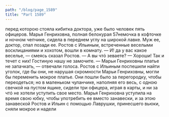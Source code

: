 ```yaml
---
path: "/blog/page_1589"
title: "Part 1589"
---
```


перед которою стояла кибитка доктора, уже было человек пять офицеров. Марья Генриховна, полная белокурая 57немочка в кофточке и ночном чепчике, сидела в переднем углу на широкой лавке. Муж ее, доктор, спал позади ее. Ростов с Ильиным, встреченные веселыми восклицаниями и хохотом, вошли в комнату.
— И! да у вас какое веселье, — смеясь сказал Ростов.
— А вы чтό зеваете?
— Хороши! Так и течет с них! Гостиную нашу не замочите.
— Марьи Генриховны платье не запачкать, — отвечали голоса.
Ростов с Ильиным поспешили найти уголок, где бы они, не нарушая скромности Марьи Генриховны, могли бы переменить мокрое платье. Они пошли было за перегородку, чтобы переодеться; но в маленьком чуланчике, наполняя его весь, с одною свечкой на пустом ящике, сидели три офицера, играя в карты, и ни за чтό не хотели уступить свое место. Марья Генриховна уступила на время свою юбку, чтобы употребить ее вместо занавески, и за этою занавеской Ростов и Ильин с помощью Лаврушки, принесшего вьюки, сняли мокрое и надели 
